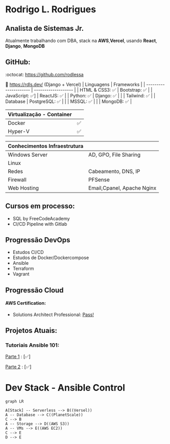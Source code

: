 
# Rodrigo L. Rodrigues

## Analista de Sistemas Jr.

Atualmente trabalhando com DBA, stack na **AWS**,**Vercel**, usando **React**, **Django**, **MongoDB**
## GitHub: 
:octocat: https://github.com/rodlessa 

:rocket: https://rdls.dev/ (Django + Vercel)
 | Linguagens | Frameworks |
 | --------------------- | ------------------- |
 | HTML & CSS3: :white_check_mark: | Bootstrap: :white_check_mark: |
 | JavaScript: :white_check_mark:] | ReactJS: :white_check_mark: | 
 | Python: :white_check_mark: | Django: :white_check_mark: | 
 | | Tailwind: :white_check_mark: |
 | Database | PostgreSQL: :white_check_mark: |
 | | MSSQL: :white_check_mark: |
 | | MongoDB: :white_check_mark: |

| Virtualização - Container | |
| ---- | ---- |
|Docker | :white_check_mark: |
|Hyper-V | :white_check_mark: |

 
| Conhecimentos Infraestrutura| | 
| ---- | ---- | 
| Windows Server  | AD, GPO, File Sharing | 
| Linux| | 
| Redes | Cabeamento, DNS, IP| 
| Firewall | PFSense | 
| Web Hosting| Email,Cpanel, Apache Nginx|



## Cursos em processo:

- SQL by FreeCodeAcademy
- CI/CD Pipeline with Gitlab

## Progressão DevOps
- Estudos CI/CD
- Estudos de Docker/Dockercompose
- Ansible
- Terraform
- Vagrant

## Progressão Cloud
#### AWS Certification:
   - Solutions Architect Professional: [Pass!](https://www.credly.com/badges/2630493c-88c0-495c-b697-c039f8406267/public_url)
## Projetos Atuais:
### Tutoriais Ansible 101:

[Parte 1](https://github.com/rodlessa/ansible-101-pt-br) : [:white_check_mark:]

[Parte 2](https://github.com/rodlessa/ansible-101-pt-br/tree/main/Parte%202) : [:white_check_mark:]

# Dev Stack - Ansible Control
```mermaid
graph LR

A[Stack] -- Serverless --> B((Versel))
A -- Database --> C((PlanetScale))
C --> B
A -- Storage --> D((AWS S3))
A -- VMs --> E((AWS EC2))
C --> E
D --> E
